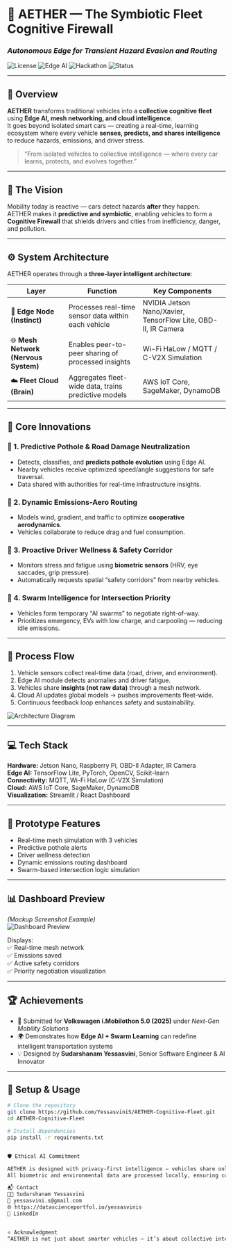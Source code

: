# 🚗 AETHER — The Symbiotic Fleet Cognitive Firewall  
### *Autonomous Edge for Transient Hazard Evasion and Routing*  

![License](https://img.shields.io/badge/License-MIT-blue.svg)
![Edge AI](https://img.shields.io/badge/Powered%20By-Edge%20AI%20%26%20IoT-orange)
![Hackathon](https://img.shields.io/badge/Challenge-Volkswagen%20i.Mobilothon%205.0-brightgreen)
![Status](https://img.shields.io/badge/Status-Prototype%20Ready-success)

---

## 🧠 Overview  

**AETHER** transforms traditional vehicles into a **collective cognitive fleet** using **Edge AI, mesh networking, and cloud intelligence**.  
It goes beyond isolated smart cars — creating a real-time, learning ecosystem where every vehicle **senses, predicts, and shares intelligence** to reduce hazards, emissions, and driver stress.  

> “From isolated vehicles to collective intelligence — where every car learns, protects, and evolves together.”

---

## 🚀 The Vision  

Mobility today is reactive — cars detect hazards **after** they happen.  
AETHER makes it **predictive and symbiotic**, enabling vehicles to form a **Cognitive Firewall** that shields drivers and cities from inefficiency, danger, and pollution.  

---

## ⚙️ System Architecture  

AETHER operates through a **three-layer intelligent architecture**:

| Layer | Function | Key Components |
|--------|-----------|----------------|
| 🧩 **Edge Node (Instinct)** | Processes real-time sensor data within each vehicle | NVIDIA Jetson Nano/Xavier, TensorFlow Lite, OBD-II, IR Camera |
| 🌐 **Mesh Network (Nervous System)** | Enables peer-to-peer sharing of processed insights | Wi-Fi HaLow / MQTT / C-V2X Simulation |
| ☁️ **Fleet Cloud (Brain)** | Aggregates fleet-wide data, trains predictive models | AWS IoT Core, SageMaker, DynamoDB |

---

## 🌟 Core Innovations  

### 🔹 1. Predictive Pothole & Road Damage Neutralization  
- Detects, classifies, and **predicts pothole evolution** using Edge AI.  
- Nearby vehicles receive optimized speed/angle suggestions for safe traversal.  
- Data shared with authorities for real-time infrastructure insights.  

### 🔹 2. Dynamic Emissions-Aero Routing  
- Models wind, gradient, and traffic to optimize **cooperative aerodynamics**.  
- Vehicles collaborate to reduce drag and fuel consumption.  

### 🔹 3. Proactive Driver Wellness & Safety Corridor  
- Monitors stress and fatigue using **biometric sensors** (HRV, eye saccades, grip pressure).  
- Automatically requests spatial “safety corridors” from nearby vehicles.  

### 🔹 4. Swarm Intelligence for Intersection Priority  
- Vehicles form temporary “AI swarms” to negotiate right-of-way.  
- Prioritizes emergency, EVs with low charge, and carpooling — reducing idle emissions.

---

## 🧩 Process Flow  

1. Vehicle sensors collect real-time data (road, driver, and environment).  
2. Edge AI module detects anomalies and driver fatigue.  
3. Vehicles share **insights (not raw data)** through a mesh network.  
4. Cloud AI updates global models → pushes improvements fleet-wide.  
5. Continuous feedback loop enhances safety and sustainability.

![Architecture Diagram](https://user-images.githubusercontent.com/yourgithubusername/aether-architecture-diagram.png)

---

## 💻 Tech Stack  

**Hardware:** Jetson Nano, Raspberry Pi, OBD-II Adapter, IR Camera  
**Edge AI:** TensorFlow Lite, PyTorch, OpenCV, Scikit-learn  
**Connectivity:** MQTT, Wi-Fi HaLow (C-V2X Simulation)  
**Cloud:** AWS IoT Core, SageMaker, DynamoDB  
**Visualization:** Streamlit / React Dashboard  

---

## 🧠 Prototype Features  

- Real-time mesh simulation with 3 vehicles  
- Predictive pothole alerts  
- Driver wellness detection  
- Dynamic emissions routing dashboard  
- Swarm-based intersection logic simulation  

---

## 📊 Dashboard Preview  

*(Mockup Screenshot Example)*  
![Dashboard Preview](https://user-images.githubusercontent.com/yourgithubusername/aether-dashboard.png)

Displays:  
✅ Real-time mesh network  
✅ Emissions saved  
✅ Active safety corridors  
✅ Priority negotiation visualization  

---

## 🏆 Achievements  

- 🥇 Submitted for **Volkswagen i.Mobilothon 5.0 (2025)** under *Next-Gen Mobility Solutions*  
- 🌍 Demonstrates how **Edge AI + Swarm Learning** can redefine intelligent transportation systems  
- 💡 Designed by **Sudarshanam Yessasvini**, Senior Software Engineer & AI Innovator  

---

## 🧪 Setup & Usage  

```bash
# Clone the repository
git clone https://github.com/YessasviniS/AETHER-Cognitive-Fleet.git
cd AETHER-Cognitive-Fleet

# Install dependencies
pip install -r requirements.txt


🛡️ Ethical AI Commitment

AETHER is designed with privacy-first intelligence — vehicles share only insights, not identifiable data.
All biometric and environmental data are processed locally, ensuring compliance with GDPR and data ethics standards.

📬 Contact
👩‍💻 Sudarshanam Yessasvini
📧 yessasvini.s@gmail.com
🌐 https://datascienceportfol.io/yessasvinis
🔗 LinkedIn


⭐ Acknowledgment
“AETHER is not just about smarter vehicles — it’s about collective intelligence that moves humanity forward.”


